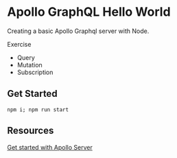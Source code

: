 # Apollo GraphQL Hello World
Creating a basic Apollo Graphql server with Node.

Exercise 
* Query
* Mutation
* Subscription

## Get Started
`npm i; npm run start`

## Resources
[Get started with Apollo Server](https://www.apollographql.com/docs/apollo-server/getting-started/)
